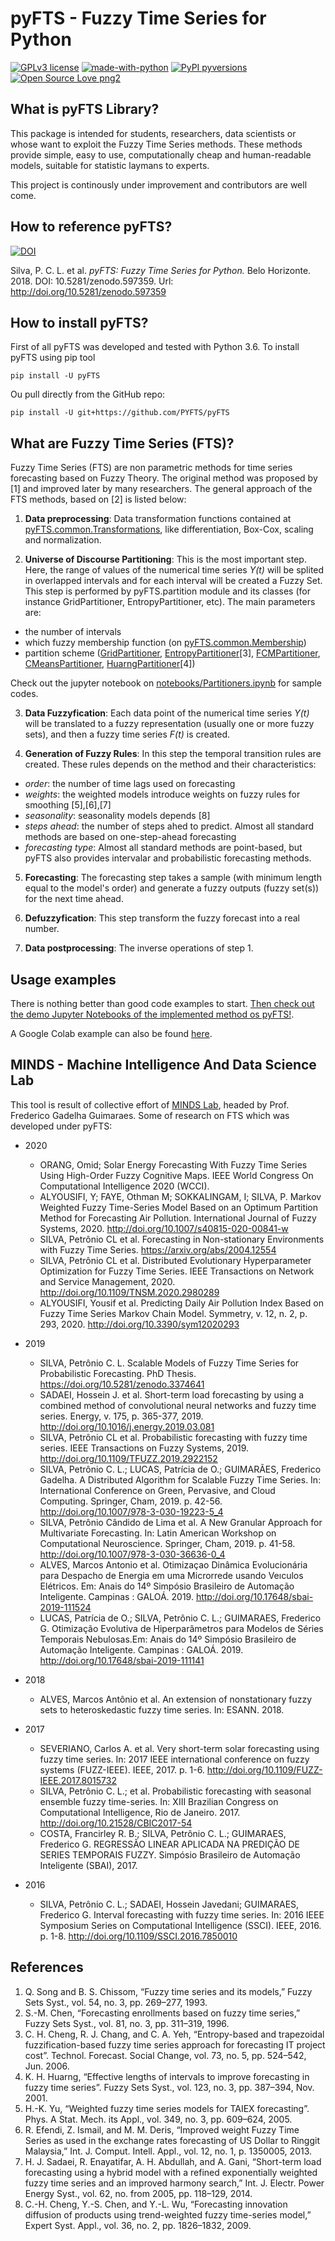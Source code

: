 # pyFTS - Fuzzy Time Series for Python

[![GPLv3 license](https://img.shields.io/badge/License-GPLv3-blue.svg)](http://perso.crans.org/besson/LICENSE.html)
[![made-with-python](https://img.shields.io/badge/Made%20with-Python-1f425f.svg)](https://www.python.org/)
[![PyPI pyversions](https://img.shields.io/pypi/pyversions/ansicolortags.svg)](https://pypi.python.org/pypi/pyFTS/)
[![Open Source Love png2](https://badges.frapsoft.com/os/v2/open-source.png?v=103)](https://github.com/ellerbrock/open-source-badges/)

## What is pyFTS Library?

This package is intended for students, researchers, data scientists or whose want to exploit the Fuzzy Time Series methods. These methods provide simple, easy to use, computationally cheap and human-readable models, suitable for statistic laymans to experts.

This project is continously under improvement and contributors are well come.

## How to reference pyFTS?

[![DOI](https://zenodo.org/badge/DOI/10.5281/zenodo.597359.svg)](https://doi.org/10.5281/zenodo.597359)

 Silva, P. C. L. et al. *pyFTS: Fuzzy Time Series for Python.* Belo Horizonte. 2018. DOI: 10.5281/zenodo.597359. Url: <http://doi.org/10.5281/zenodo.597359>

## How to install pyFTS?

First of all pyFTS was developed and tested with Python 3.6. To install pyFTS using pip tool

```
pip install -U pyFTS
```

Ou pull directly from the GitHub repo:

```
pip install -U git+https://github.com/PYFTS/pyFTS
```

## What are Fuzzy Time Series (FTS)?
Fuzzy Time Series (FTS) are non parametric methods for time series forecasting based on Fuzzy Theory.  The original method was proposed by [1] and improved later by many researchers. The general approach of the FTS methods, based on [2] is listed below:

1. **Data preprocessing**: Data transformation functions contained at [pyFTS.common.Transformations](https://github.com/PYFTS/pyFTS/blob/master/pyFTS/common/Transformations.py), like differentiation, Box-Cox, scaling and normalization.

2. **Universe of Discourse Partitioning**: This is the most important step. Here, the range of values of the numerical time series *Y(t)* will be splited in overlapped intervals and for each interval will be created a Fuzzy Set. This step is performed by pyFTS.partition module and its classes (for instance GridPartitioner, EntropyPartitioner, etc). The main parameters are:
 - the number of intervals
 - which fuzzy membership function (on [pyFTS.common.Membership](https://github.com/PYFTS/pyFTS/blob/master/pyFTS/common/Membership.py))
 - partition scheme ([GridPartitioner](https://github.com/PYFTS/pyFTS/blob/master/pyFTS/partitioners/Grid.py), [EntropyPartitioner](https://github.com/PYFTS/pyFTS/blob/master/pyFTS/partitioners/Entropy.py)[3], [FCMPartitioner](https://github.com/PYFTS/pyFTS/blob/master/pyFTS/partitioners/FCM.py), [CMeansPartitioner](https://github.com/PYFTS/pyFTS/blob/master/pyFTS/partitioners/CMeans.py), [HuarngPartitioner](https://github.com/PYFTS/pyFTS/blob/master/pyFTS/partitioners/Huarng.py)[4])
 
 Check out the jupyter notebook on [notebooks/Partitioners.ipynb](https://github.com/PYFTS/notebooks/blob/master/Partitioners.ipynb) for sample codes.
 
3. **Data Fuzzyfication**: Each data point of the numerical time series *Y(t)* will be translated to a fuzzy representation (usually one or more fuzzy sets), and then a fuzzy time series *F(t)* is created.

4. **Generation of Fuzzy Rules**: In this step the temporal transition rules are created. These rules depends on the method and their characteristics:
- *order*: the number of time lags used on forecasting
- *weights*: the weighted models introduce weights on fuzzy rules for smoothing [5],[6],[7]
- *seasonality*: seasonality models depends [8]
- *steps ahead*: the number of steps ahed to predict. Almost all standard methods are based on one-step-ahead forecasting
- *forecasting type*: Almost all standard methods are point-based, but pyFTS also provides intervalar and probabilistic forecasting methods.

5. **Forecasting**: The forecasting step takes a sample (with minimum length equal to the model's order) and generate a fuzzy outputs (fuzzy set(s)) for the next time ahead. 

6. **Defuzzyfication**: This step transform the fuzzy forecast into a real number.

7. **Data postprocessing**: The inverse operations of step 1.

## Usage examples

There is nothing better than good code examples to start. [Then check out the demo Jupyter Notebooks of the implemented method os pyFTS!](https://github.com/PYFTS/notebooks).

A Google Colab example can also be found [here](https://drive.google.com/file/d/1zRBCHXOawwgmzjEoKBgmvBqkIrKxuaz9/view?usp=sharing).

## MINDS - Machine Intelligence And Data Science Lab

This tool is result of collective effort of [MINDS Lab](http://www.minds.eng.ufmg.br/), headed by Prof. Frederico Gadelha Guimaraes. Some of research on FTS which was developed under pyFTS:

- 2020
  - ORANG, Omid; Solar Energy Forecasting With Fuzzy Time Series Using High-Order Fuzzy Cognitive Maps. IEEE World Congress On Computational Intelligence 2020 (WCCI).
  - ALYOUSIFI, Y; FAYE, Othman M; SOKKALINGAM, I; SILVA, P. Markov Weighted Fuzzy Time-Series Model Based on an Optimum Partition Method for Forecasting Air Pollution. International Journal of Fuzzy Systems, 2020. http://doi.org/10.1007/s40815-020-00841-w     
  - SILVA, Petrônio CL et al. Forecasting in Non-stationary Environments with Fuzzy Time Series. https://arxiv.org/abs/2004.12554
  - SILVA, Petrônio CL et al. Distributed Evolutionary Hyperparameter Optimization for Fuzzy Time Series. IEEE Transactions on Network and Service Management, 2020. http://doi.org/10.1109/TNSM.2020.2980289
  - ALYOUSIFI, Yousif et al. Predicting Daily Air Pollution Index Based on Fuzzy Time Series Markov Chain Model. Symmetry, v. 12, n. 2, p. 293, 2020. http://doi.org/10.3390/sym12020293

- 2019
  - SILVA, Petrônio C. L. Scalable Models of Fuzzy Time Series for Probabilistic Forecasting. PhD Thesis. https://doi.org/10.5281/zenodo.3374641
  - SADAEI, Hossein J. et al. Short-term load forecasting by using a combined method of convolutional neural networks and fuzzy time series. Energy, v. 175, p. 365-377, 2019. http://doi.org/10.1016/j.energy.2019.03.081
  - SILVA, Petrônio CL et al. Probabilistic forecasting with fuzzy time series. IEEE Transactions on Fuzzy Systems, 2019.  http://doi.org/10.1109/TFUZZ.2019.2922152
  - SILVA, Petrônio C. L.; LUCAS, Patrícia de O.; GUIMARÃES, Frederico Gadelha. A Distributed Algorithm for Scalable Fuzzy Time Series. In: International Conference on Green, Pervasive, and Cloud Computing. Springer, Cham, 2019. p. 42-56. http://doi.org/10.1007/978-3-030-19223-5_4 
  - SILVA, Petrônio Cândido de Lima et al. A New Granular Approach for Multivariate Forecasting. In: Latin American Workshop on Computational Neuroscience. Springer, Cham, 2019. p. 41-58. http://doi.org/10.1007/978-3-030-36636-0_4 
  - ALVES, Marcos Antonio et al. Otimizaçao Dinâmica Evolucionária para Despacho de Energia em uma Microrrede usando Veıculos Elétricos. Em: Anais do 14º Simpósio Brasileiro de Automação Inteligente. Campinas : GALOÁ. 2019. http://doi.org/10.17648/sbai-2019-111524
  - LUCAS, Patrícia de O.; SILVA, Petrônio C. L.; GUIMARAES, Frederico G. Otimização Evolutiva de Hiperparâmetros para Modelos de Séries Temporais Nebulosas.Em: Anais do 14º Simpósio Brasileiro de Automação Inteligente. Campinas : GALOÁ. 2019. http://doi.org/10.17648/sbai-2019-111141

- 2018
  - ALVES, Marcos Antônio et al. An extension of nonstationary fuzzy sets to heteroskedastic fuzzy time series. In: ESANN. 2018.

- 2017
  - SEVERIANO, Carlos A. et al. Very short-term solar forecasting using fuzzy time series. In: 2017 IEEE international conference on fuzzy systems (FUZZ-IEEE). IEEE, 2017. p. 1-6. http://doi.org/10.1109/FUZZ-IEEE.2017.8015732
  - SILVA, Petrônio C. L.; et al. Probabilistic forecasting with seasonal ensemble fuzzy time-series. In: XIII Brazilian Congress on Computational Intelligence, Rio de Janeiro. 2017. http://doi.org/10.21528/CBIC2017-54
  - COSTA, Francirley R. B.; SILVA, Petrônio C. L.; GUIMARAES, Frederico G. REGRESSÃO LINEAR APLICADA NA PREDIÇÃO DE SERIES TEMPORAIS FUZZY. Simpósio Brasileiro de Automação Inteligente (SBAI), 2017.

- 2016
  - SILVA, Petrônio C. L.; SADAEI, Hossein Javedani; GUIMARAES, Frederico G. Interval forecasting with fuzzy time series. In: 2016 IEEE Symposium Series on Computational Intelligence (SSCI). IEEE, 2016. p. 1-8. http://doi.org/10.1109/SSCI.2016.7850010
 

## References

1. Q. Song and B. S. Chissom, “Fuzzy time series and its models,” Fuzzy Sets Syst., vol. 54, no. 3, pp. 269–277, 1993.
2. S.-M. Chen, “Forecasting enrollments based on fuzzy time series,” Fuzzy Sets Syst., vol. 81, no. 3, pp. 311–319, 1996.
3. C. H. Cheng, R. J. Chang, and C. A. Yeh, “Entropy-based and trapezoidal fuzzification-based fuzzy time series approach for forecasting IT project cost”. Technol. Forecast. Social Change, vol. 73, no. 5, pp. 524–542, Jun. 2006.
4. K. H. Huarng, “Effective lengths of intervals to improve forecasting in fuzzy time series”. Fuzzy Sets Syst., vol. 123, no. 3, pp. 387–394, Nov. 2001.
5. H.-K. Yu, “Weighted fuzzy time series models for TAIEX forecasting”. Phys. A Stat. Mech. its Appl., vol. 349, no. 3, pp. 609–624, 2005.
6. R. Efendi, Z. Ismail, and M. M. Deris, “Improved weight Fuzzy Time Series as used in the exchange rates forecasting of US Dollar to Ringgit Malaysia,” Int. J. Comput. Intell. Appl., vol. 12, no. 1, p. 1350005, 2013.
7. H. J. Sadaei, R. Enayatifar, A. H. Abdullah, and A. Gani, “Short-term load forecasting using a hybrid model with a refined exponentially weighted fuzzy time series and an improved harmony search,” Int. J. Electr. Power Energy Syst., vol. 62, no. from 2005, pp. 118–129, 2014.
8. C.-H. Cheng, Y.-S. Chen, and Y.-L. Wu, “Forecasting innovation diffusion of products using trend-weighted fuzzy time-series model,” Expert Syst. Appl., vol. 36, no. 2, pp. 1826–1832, 2009.
